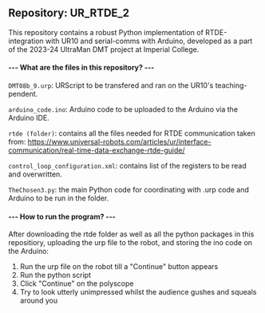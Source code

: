 ## Repository: UR_RTDE_2
This repository contains a robust Python implementation of RTDE-integration with UR10 and serial-comms with Arduino, developed as a part of the 2023-24 UltraMan DMT project at Imperial College.

#### --- What are the files in this repository? ---
`DMT08b_9.urp`: URScript to be transfered and ran on the UR10's teaching-pendent.

`arduino_code.ino`: Arduino code to be uploaded to the Arduino via the Arduino IDE.

`rtde (folder)`: contains all the files needed for RTDE communication taken from: 
https://www.universal-robots.com/articles/ur/interface-communication/real-time-data-exchange-rtde-guide/

`control_loop_configuration.xml`: contains list of the registers to be read and overwritten.

`TheChosen3.py`: the main Python code for coordinating with .urp code and Arduino to be run in the folder.

#### --- How to run the program? ---
After downloading the rtde folder as well as all the python packages in this repositiory, uploading the urp file to the robot, and storing the ino code on the Arduino:
1) Run the urp file on the robot till a "Continue" button appears
2) Run the python script
3) Click "Continue" on the polyscope
4) Try to look utterly unimpressed whilst the audience gushes and squeals around you
